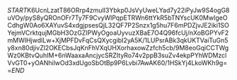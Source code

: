 $START$K6UcnLzatT86ORrp4zmulI3Ybkp0JsVyUweLYad7y22iPyJw9S4ogG8uVOy/pyS8yQROnOFr7Ty7F9CvyWlPqpETRWn6ttYkR5bTNYscUK0MwIgeOCdhgW0Ao6XAYuvS4xdgjpsesQjL32QF7P2Snzx1g5hu7F6mPDZjvJE2iki1SOYejmVCrktqujMGbH3OzGZIPWyOgoaUyvuzXBaE7O4Q96fcUj/nXoBGPYvF2mMWIHjwdILw+XjMPFDvFqCsQXycgibI2yA5K/1LUPsrABk3qkUKTVaiTuGn5y8xn80djivZl2OKECbsJqKnFhVXqUHXorhaxowZzfch5cb/9M8eoGqiCCTWgWz0KBtvQuhIM+6nWaaxaAncjycSRZItyRo74v2ppB3suZv4ekpPYhWDMzclVvGT0+yOANhilwOd3xdUgoSbOtBp9P6Lvbi7AwAK60/1HSkYj4LkoWKh9g==$END$